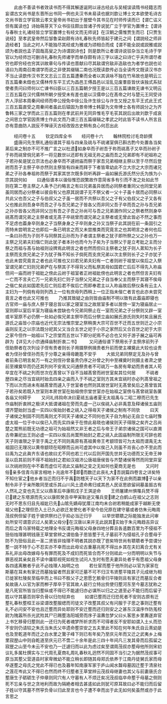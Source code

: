 <!-- { "loadSidebar": true } -->
　　此由不善读书者效读书而不得其解遂诞罔以诬古经此与吴棫误读隋书经籍志而妄谓古文尚书是东晋所出书同一例也夫汉书未易读也据刘歆让博士文本欲使毛诗古文尚书皆立学官故云孝文皇帝尚书初出于屋壁今其书见在时师传读而已【谓亡诂义但有属读也】诗始萌芽天下众书往往颇出皆诸子传说犹广立于学官为置博士【谓诗与春秋士礼诸经皆立学官置博士有经文而无师说】在汉朝之儒惟贾生而已【只贾生说经】至孝武皇帝然后邹鲁梁赵颇有诗礼春秋先师皆起于建元之间【谓説经之师非造经者】当此之时人不能独尽其经或为雅或为颂相合而成【谓不能全説或説雅或説颂为者説也孟子固哉高叟之为诗谓説诗也】则是歆所让者谓诗说驳杂当立毛诗于学官以为经师岂可删诗礼春秋先师诸字而单存颇有诗三字以诬之曰诗亡乎夫所谓尽者穷也即穷经也穷其训故章句与传读也晋献曰尽其敌谓穷敌非造敌也为者学也説也论语曰为周南召南谓学而说之非使其缀辑二南也况既读歆传必当全读传文既读汉书亦不当止读歆传汉书艺文志云三百五篇遭秦而全者以其讽咏不独在竹帛故也是明云三百五篇秦未燬也又儒林传东平王式为昌邑王傅昌邑以淫乱见废羣臣皆伏诛独式系狱使者责问曰师何以亡谏书曰臣以三百五篇朝夕授王是以三百五篇谏故无谏书又明云三百五篇在汉代儒林所朝夕授受未有差也是以汉儒申公在髙帝之时与楚元王同受诗齐人浮邱本周秦间经师而申公授免中徐公及许生徐公与许生又授之东平王式此王式三百五篇直受之周秦间者虽此后辕固为景帝博士韩婴为文帝博士各有师説分之为齐鲁韩三家之学而此三百五篇则在孝武前并无同异惟毛亨毛苌其説后出故刘歆于成哀之间思立学官因责博士作此文而乃谓三百五篇缀辑之孝武之时此皆不读书人所言且亦有意曲防人説反不惮诬灭古经改毁古史稍有良心何忍出此


　　经问卷十五
　　钦定四库全书
　　经问卷十六
　　翰林院检讨毛竒龄撰
　　盛唐问先生祭礼通俗谱其于祖与四亲及祧与不祧诸室俱已斟古酌今处置各当矣苐后来之制亦不可不推广言之以杜遗如身卒而子祔吾于祢而祧髙子又卒而孙祔子于祢而祧曾倘兄弟不一将见数世以还即有无祖无祢之庙而吾之兄弟即有不祀祖祢之子若孙矣是犹立宗法也必身卒而不遽祔庙而祭于家吾兄弟相继主祭以至于尽然后登祔而吾子主祭子卒亦然则主祭皆有四亲而拜于下者皆卑幼此不立大宗之大宗而诸兄弟之子孙各奉祖祢而祭于其家其世次既多则听再辟一庙如展氏游氏然分氏为族为小宗其説何如
　　曰通俗谱本以谐俗惟恐説繁故作意简省多有引而不发之处如此节则在第二卷主祭之人条予己约略言之有曰兄弟虽异居而必同祭者重同父也同堂兄弟虽同居而必分祭者以彼自有父也原其説谓子无不祭父者一父十子虽十居而必同祭以共此父也吾父之子与伯叔父之子虽一居而不共祭以吾父之子有父伯叔父之子又各有父也推此则吾身卒而吾之子与吾兄弟之子皆各父而非同父吾子卒而吾之孙与吾兄弟之孙亦皆各父而非同父岂有吾之子吾之孙尚可与吾之兄弟溷作同父之祭者然则身卒祧髙而谓兄弟之主祭者或无髙子卒祧曾而谓兄弟之主祭者或无曾此皆必不然之事而不足虑也葢身卒则身之子当祭身身之子卒则身之孙又当祭子此其説在前一条固引之而特未尝明言之也即后一条已明言之而又未尝推类而究竟言之也其明言之者何也后一条曰孙而为子则不与同祭其云孙而为子者谓主祭者之犹子即所祭之父之孙也万一主祭之兄弟夫妇偕亡则此犹子者本孙也而今为子矣为子当祭父于是立考妣之主而分祭之而祖与髙与始祖则设牌焉此明言之者也然而但曰主祭者之犹子则人苐知为长子主祭而支庶兄弟之子为犹子殊不知长子倘死而支庶兄弟以次主祭则长子之子亦犹子也此未尝究竟言之者也此可推也又曰若兄弟夫妇有一亡者则祔于祖堂以俟后之入祭室谓兄弟亡妇则兄弟俨在与祭其子不得背父而私祭其母如国君亡后后不得先入祢庙但间一庙而祔于祖妣之傍此云祔于祖室者正祔祖妣傍也此明言之者也然但言夫妇有一亡而不言夫亡万一兄弟先妇亡则子当祭父兄弟之子自当奉父主而祭于其寝不俟母之偕亡矣此如国君先后亡则后君不俟后亡而即奉君主以入祢庙故后祭仪条有云主人主妇为一列倘有母则列西上一位有庶毋列西稍上一位正指未偕亡者言也此亦未尝究竟言之者也此又可推也
　　乃推其致疑之由则皆由庙制不明以致有此葢庙即寝也古官师一庙与庶人祭于寝总皆以家之寝室当之故居室多者以居傍一室为寝庙居止一室则即以室后半室为寝庙未尝缺也今兄弟同祭止在一室而兄弟之子分祭则又辟一室或半室原不必仍祭一处如必俟兄弟主祭毕而后分祭立庙如展氏游氏则失时矣且展氏游氏之庙皆小宗庙也近代无宗法惟宗堂之祭稍类大宗可百世不迁而五世则迁之小宗庙则反无之以宗法既分祀其父又当合五世之祀于小宗之家然后又合百世之祀于大宗之家今但作一始祖以下之宗堂而五世以下即分祀焉不必合也又何子游子展之庙可再辟为【详见大小宗通绎庙制折衷二书】
　　又问通俗谱下祭用长子主祭序前列子侄助祭者在次列设子侄有贵者则长子用摄祭例揖贵者升前而使主裸奠此大较也设贵者为侄孙曾侄孙而先于分尊之亲得毋臲卼不安乎
　　大抵兄弟同祭定无及孙与曾者前条已明言矣万一有之则侄孙曾虽贵仍序之孙曾之列中至裸奠时则摄主者肃之使前至裸奠毕而仍还其列何不安焉又问通祭贵者不可祧万一各房有卑幼而贵者其人苟卒宜在不祧之列而世次在髙曾以下自不当越髙曾而祔世室矣其位何居
　　不祧者歴四亲之尽当宜祧时始去四亲之庙而入于不祧之室则方其未宜祧时亦必列髙曾祖之下而以次而进未有越髙曾而遽入于世室者也然则其居世室时无髙曾矣后之髙曾皆其子若孙矣若既入世室则本房世室在始祖傍宗堂世室亦在始祖之室傍与髙曾祧室各匰各庙又何碍乎
　　又问礼纬钩命决曰夏祗五庙者夏无太祖禹与二昭二穆而已先生作庙制折衷辨之极详大抵谓诸祖在旁而先虚一己以俟祧入必非禹意及释诸侯五庙则谓齐楚始封当虚一实四以俟始封者之祧入之得毋天子诸侯之制有不同欤
　　曰天子诸侯之制固不同而禹则尤不同天子诸侯之不同何也天子自为制必无自立七庙时豫虚太祖一位于中以俟已入而先实四亲于在傍此易晓也诸侯则天子得限之矣齐之吕尚楚之鬻熊前既无功德之祖可为始祖然又非王者之后与帝王子弟宗诸侯之国可以直溯古帝兼祀出王则必虚一实四以俟吕尚鬻熊始封之君之祧入此固庙制所限无可辞也若天子则谁限之乎至于禹之尤不同则禹原有髙祖黄帝王考颛顼皆可为太祖而谓禹无太祖固已无理况以黄帝颛顼在昭穆而云尚可虚其中以俟己入则虽不肖丧心亦不至此而曰禹为之此眞齐东语也故曰尤不同也若三代以后则开国先世并无功德而又无帝王神圣以启其前则不得不祖始封之君如汉祖沛公唐祖唐侯皆与齐楚诸侯等然而同堂异室以次祧祔则在中不着而虚位可冺此又庙制之变之无如何也夏商无是也
　　又问时俗亲多信青乌家言相地卜兆逾年不即而数迁此丧礼大吾説篇四卷言之详矣特不知仕宦之他乡者当迁而归不乎禹防稽天子以天下为家不在此例而嬴博子以亲制令非子于亲所敢同至或乐其山川风土遗命弗归或其邑人民讴思欲留祠墓虽振古有人然礼之变也先王父以鼎革后卒康熙戊子王淇逆命
　　王师屠建州惧罹兵燹不得已建之东塔源而先父以康熙癸丑卒甲寅耿逆又罹兵变建之白鹤山在祖父之志则无时不思东归且先祖妣已先山隂先嫡母犹厝江南均未合祔若稍能成家于越断无使祖父他之理但恐入土已久必欲迁发使化者不安今伯兄原在建守墓或者仿朱元晦周茂叔例但留子姓于彼供祭扫己乎抑必当迁归乎
　　以举世聩聩之际能独发此问审处所安可谓意识过人矣苐父母分在汉唐以来并无此説其实始于朱元晦趋吉异议而后之青乌家特载之地理全书反谓元晦祖父母身四地分葬且各逺数百里为不侵祖不狃俗烛理甚明钱唐王草堂曾辨之谓伯鱼子思皆塟于孔子墓前不为侵祖孔子合塟母于防不为狃俗且此一圣二贤皆非烛理不明者其説亦既了鬯矣特世尚有聩聩者予尝谓分塟一説不特于心不忍实亦不幸而出此毋论古重墓兆死不得出乡其在夫妇离合尤有关系礼非出毋改嫁母与有罪而死及不成妇而死皆合而不分则祗此一分而明明以失节与罪恶视其亲矣且不读中庸耶视死如视生试问人生时有愿夫妻异处者乎有愿祖父母身各四逺离散者乎此不必烛理人始明之也
　　若仕宦而塟于他所则必以官为家家在斯墓在耳未有家迁而墓独留者然且家可迁墓不可不归汉韦贤塟平陵其子元成继为相已徙家杜陵矣至临卒而上书曰不胜父子之恩愿乞骸骨归平陵则且有家迁而墓反合者矣故唐人以官为家而栁子厚卒于官其故人裴行立特出赀使归塟河东至今墓志犹称之是凡死官所皆当归塟纵或不得已不能遽归亦必谋所以归之之道至必不能归而后留子姓以守其墓否则寜负骨以归勿轻弃也
　　如谓已塟而迁归恐死者不安则古原有迁塟礼春秋塟桓王谷梁谓改塟服缌而司徒文子改塟其叔父有问服于子思之事则迁塟有礼不必问安不安也且迁塟而异处耶则不安迁塟而还归则安之之甚东汉温序作防羗校尉为隗嚣所杀光武殓其尸已赐塟洛阳城旁而序子温夀忽梦父曰乆客思乡里夀遂弃官上书乞移骨归塟则此一还归为死者魂梦所祈求而不可得者反不安耶如谓入土乆而恐不安则仍请较之朱氏当朱氏父卒遗命塟崇安之五夫里此不知在何年朱氏自云熹幼是也及至乾道年而迁之白水里之鵞子峰下则已有年矣乃至庆元年而又迁之武夷乡上梅里寂歴山中则自乾道至庆元已不啻二十余年是此三四十年间凡三发其骨而后孤留之寂歴之山至今未云不安也乃一迁遽归而以此为虑过矣至谓周茂叔亦塟母他所则宋初议礼多属杜撰实与三代周孔夏商礼周礼春秋礼迥然不同固不当引之为据然茂叔事可原当其塟父营道县时家卑微幼不能立稍长即随其母郑氏依养于江南丹徒舅氏家而母卒遂塟之母氏之党此不得已也及暮年知南康军家于庐山闻水齧母墓因迁塟于清泉社之莲花岑此又不得已也然而终不归塟者王草堂辨云茂叔母继妻也其父与前妻唐氏合塟唐生子砺砺生子仲章则同穴有人守墓有人不烦迁矣况茂叔临卒命塟于母墓之侧则死不忘亲与世之贪地利而故为隔絶者相去甚逺如此则犹可原耳故曰必不能归而后留子姓以守其墓不然寜负骨以归此至言也今子遭不幸而出于此无如何矣虽然或亦于此言思之
